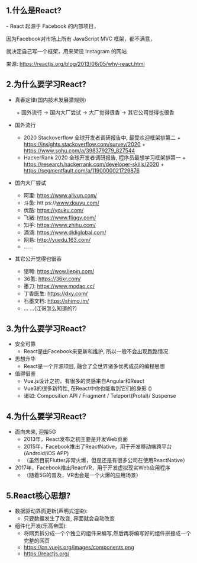 ## 1.什么是React?

\- React 起源于 Facebook 的内部项目，

  因为Facebook对市场上所有 JavaScript MVC 框架，都不满意，

  就决定自己写一个框架，用来架设 Instagram 的网站

来源: https://reactjs.org/blog/2013/06/05/why-react.html



## 2.为什么要学习React?

- 真香定律(国内技术发展潜规则)

  ​    \+ 国外流行 -> 国内大厂尝试 -> 大厂觉得很香 -> 其它公司觉得也很香

- 国外流行

     + 2020 Stackoverflow 全球开发者调研报告中, 最受欢迎框架排第二
           + https://insights.stackoverflow.com/survey/2020
           +  https://www.sohu.com/a/398379279_827544
     + HackerRank 2020 全球开发者调研报告, 程序员最想学习框架排第一
           + https://research.hackerrank.com/developer-skills/2020
           + https://segmentfault.com/a/1190000021729876

- 国内大厂尝试
  - 阿里: https://www.aliyun.com/
  - 斗鱼: htt ps://www.douyu.com/
  -  优酷: https://youku.com/
  - 飞猪: https://www.fliggy.com/
  -  知乎: https://www.zhihu.com/
  - 滴滴: https://www.didiglobal.com/
  - 网易: http://yuedu.163.com/
  - .. ...

- 其它公开觉得也很香
  - 猎聘: https://wow.liepin.com/
  - 36氪: https://36kr.com/
  - 墨刀: https://www.modao.cc/
  - 丁香医生: https://dxy.com/
  - 石墨文档: https://shimo.im/
  - ... ...(江哥怎么知道的?)



## 3.为什么要学习React?

- 安全可靠
  - React是由Facebook来更新和维护, 所以一般不会出现跑路情况
- 思想升华
  - React是一个开源项目, 融合了全世界诸多优秀成员的编程思想
- 值得借鉴
  -  Vue.js设计之初，有很多的灵感来自Angular和React
  - Vue3的很多新特性, 在React中你也能看到它们的身影 ()
  - 诸如: Composition API / Fragment / Teleport(Protal)/ Suspense

## 4.为什么要学习React?

- 面向未来, 迎接5G
  - 2013年，React发布之初主要是开发Web页面
  - 2015年，Facebook推出了ReactNative，用于开发移动端跨平台(Android/iOS APP)
  - （虽然目前Flutter非常火爆，但是还是有很多公司在使用ReactNative）
- 2017年，Facebook推出ReactVR，用于开发虚拟现实Web应用程序
  - （随着5G的普及，VR也会是一个火爆的应用场景）



## 5.React核心思想?

- 数据驱动界面更新(声明式渲染):
  - 只要数据发生了改变, 界面就会自动改变
- 组件化开发(乐高帝国):
  - 将网页拆分成一个个独立的组件来编写,然后再将编写好的组件拼接成一个完整的网页
  - https://cn.vuejs.org/images/components.png
  -  https://reactjs.org/

